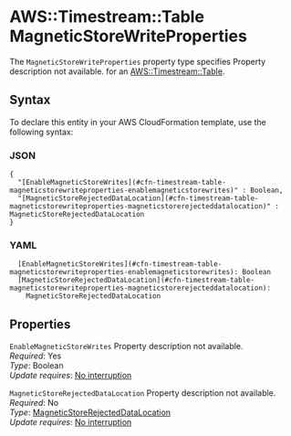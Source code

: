 # AWS::Timestream::Table MagneticStoreWriteProperties<a name="aws-properties-timestream-table-magneticstorewriteproperties"></a>

<a name="aws-properties-timestream-table-magneticstorewriteproperties-description"></a>The `MagneticStoreWriteProperties` property type specifies Property description not available\. for an [AWS::Timestream::Table](aws-resource-timestream-table.md)\.

## Syntax<a name="aws-properties-timestream-table-magneticstorewriteproperties-syntax"></a>

To declare this entity in your AWS CloudFormation template, use the following syntax:

### JSON<a name="aws-properties-timestream-table-magneticstorewriteproperties-syntax.json"></a>

```
{
  "[EnableMagneticStoreWrites](#cfn-timestream-table-magneticstorewriteproperties-enablemagneticstorewrites)" : Boolean,
  "[MagneticStoreRejectedDataLocation](#cfn-timestream-table-magneticstorewriteproperties-magneticstorerejecteddatalocation)" : MagneticStoreRejectedDataLocation
}
```

### YAML<a name="aws-properties-timestream-table-magneticstorewriteproperties-syntax.yaml"></a>

```
  [EnableMagneticStoreWrites](#cfn-timestream-table-magneticstorewriteproperties-enablemagneticstorewrites): Boolean
  [MagneticStoreRejectedDataLocation](#cfn-timestream-table-magneticstorewriteproperties-magneticstorerejecteddatalocation): 
    MagneticStoreRejectedDataLocation
```

## Properties<a name="aws-properties-timestream-table-magneticstorewriteproperties-properties"></a>

`EnableMagneticStoreWrites`  <a name="cfn-timestream-table-magneticstorewriteproperties-enablemagneticstorewrites"></a>
Property description not available\.  
*Required*: Yes  
*Type*: Boolean  
*Update requires*: [No interruption](https://docs.aws.amazon.com/AWSCloudFormation/latest/UserGuide/using-cfn-updating-stacks-update-behaviors.html#update-no-interrupt)

`MagneticStoreRejectedDataLocation`  <a name="cfn-timestream-table-magneticstorewriteproperties-magneticstorerejecteddatalocation"></a>
Property description not available\.  
*Required*: No  
*Type*: [MagneticStoreRejectedDataLocation](aws-properties-timestream-table-magneticstorerejecteddatalocation.md)  
*Update requires*: [No interruption](https://docs.aws.amazon.com/AWSCloudFormation/latest/UserGuide/using-cfn-updating-stacks-update-behaviors.html#update-no-interrupt)
